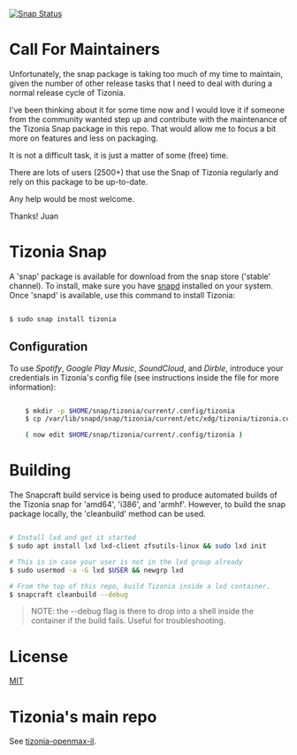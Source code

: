 [![Snap Status](https://build.snapcraft.io/badge/tizonia/tizonia-snap.svg)](https://build.snapcraft.io/user/tizonia/tizonia-snap)

# Call For Maintainers

Unfortunately, the snap package is taking too much of my time to maintain,
given the number of other release tasks that I need to deal with during a
normal release cycle of Tizonia.

I've been thinking about it for some time now and I would love it if someone
from the community wanted step up and contribute with the maintenance of the
Tizonia Snap package in this repo. That would allow me to focus a bit more on
features and less on packaging.

It is not a difficult task, it is just a matter of some (free) time.

There are lots of users (2500+) that use the Snap of Tizonia regularly and rely
on this package to be up-to-date.

Any help would be most welcome.

Thanks!
Juan

# Tizonia Snap

A 'snap' package is available for download from the snap store ('stable'
channel). To install, make sure you have
[snapd](https://docs.snapcraft.io/core/install?_ga=2.41936226.1106178805.1514500852-128158267.1514500852)
installed on your system. Once 'snapd' is available, use this command to
install Tizonia:

```bash

$ sudo snap install tizonia

```

## Configuration

To use *Spotify*, *Google Play Music*, *SoundCloud*, and *Dirble*, introduce
your credentials in Tizonia's config file (see instructions inside the file for
more information):

```bash

    $ mkdir -p $HOME/snap/tizonia/current/.config/tizonia
    $ cp /var/lib/snapd/snap/tizonia/current/etc/xdg/tizonia/tizonia.conf $HOME/snap/tizonia/current/.config/tizonia

    ( now edit $HOME/snap/tizonia/current/.config/tizonia )

```

# Building

The Snapcraft build service is being used to produce automated builds of the
Tizonia snap for 'amd64', 'i386', and 'armhf'. However, to build the snap
package locally, the 'cleanbuild' method can be used.

```bash

# Install lxd and get it started
$ sudo apt install lxd lxd-client zfsutils-linux && sudo lxd init

# This is in case your user is not in the lxd group already
$ sudo usermod -a -G lxd $USER && newgrp lxd

# From the top of this repo, build Tizonia inside a lxd container.
$ snapcraft cleanbuild --debug

```

> NOTE: the --debug flag is there to drop into a shell inside the container if the
> build fails. Useful for troubleshooting.

# License

[MIT](LICENSE)

# Tizonia's main repo

See [tizonia-openmax-il](https://github.com/tizonia/tizonia-openmax-il).
